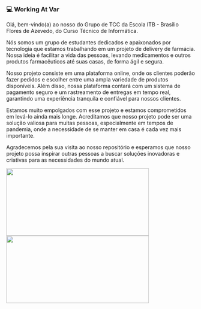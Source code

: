### :computer: Working At Var

Olá, bem-vindo(a) ao nosso do Grupo de TCC da Escola ITB - Brasílio Flores de Azevedo, do Curso Técnico de Informática.

Nós somos um grupo de estudantes dedicados e apaixonados por tecnologia que estamos trabalhando em um projeto de delivery de farmácia. Nossa ideia é facilitar a vida das pessoas, levando medicamentos e outros produtos farmacêuticos até suas casas, de forma ágil e segura.

Nosso projeto consiste em uma plataforma online, onde os clientes poderão fazer pedidos e escolher entre uma ampla variedade de produtos disponíveis. Além disso, nossa plataforma contará com um sistema de pagamento seguro e um rastreamento de entregas em tempo real, garantindo uma experiência tranquila e confiável para nossos clientes.

Estamos muito empolgados com esse projeto e estamos comprometidos em levá-lo ainda mais longe. Acreditamos que nosso projeto pode ser uma solução valiosa para muitas pessoas, especialmente em tempos de pandemia, onde a necessidade de se manter em casa é cada vez mais importante.

Agradecemos pela sua visita ao nosso repositório e esperamos que nosso projeto possa inspirar outras pessoas a buscar soluções inovadoras e criativas para as necessidades do mundo atual.


<div align="left">
  <a href="https://github.com/Working-At-Var">
  <img height="180em" width="380em"  src="https://github-readme-stats.vercel.app/api?username=Working-At-Var&show_icons=true&theme=tokyonight&include_all_commits=true&count_private=true"/>
  <img height="180em" width="380em" src="https://github-readme-stats.vercel.app/api/top-langs/?username=Working-At-Var&layout=compact&langs_count=7&theme=tokyonight"/>
</div>
